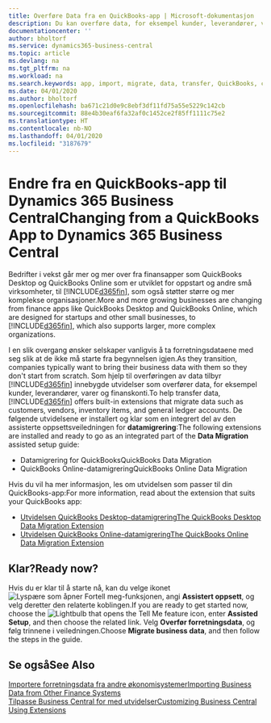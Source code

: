 ```yaml
---
title: Overføre Data fra en QuickBooks-app | Microsoft-dokumentasjon
description: Du kan overføre data, for eksempel kunder, leverandører, varer og finanskonti, fra QuickBooks-apper til Business Central.
documentationcenter: ''
author: bholtorf
ms.service: dynamics365-business-central
ms.topic: article
ms.devlang: na
ms.tgt_pltfrm: na
ms.workload: na
ms.search.keywords: app, import, migrate, data, transfer, QuickBooks, customize
ms.date: 04/01/2020
ms.author: bholtorf
ms.openlocfilehash: ba671c21d0e9c8ebf3df11fd75a55e5229c142cb
ms.sourcegitcommit: 88e4b30eaf6fa32af0c1452ce2f85ff1111c75e2
ms.translationtype: HT
ms.contentlocale: nb-NO
ms.lasthandoff: 04/01/2020
ms.locfileid: "3187679"
---
```

# <a name="changing-from-a-quickbooks-app-to-dynamics-365-business-central"></a><span data-ttu-id="3c5c5-103">Endre fra en QuickBooks-app til Dynamics 365 Business Central</span><span class="sxs-lookup"><span data-stu-id="3c5c5-103">Changing from a QuickBooks App to Dynamics 365 Business Central</span></span>
<span data-ttu-id="3c5c5-104">Bedrifter i vekst går mer og mer over fra finansapper som QuickBooks Desktop og QuickBooks Online som er utviklet for oppstart og andre små virksomheter, til [!INCLUDE[d365fin](includes/d365fin_md.md)], som også støtter større og mer komplekse organisasjoner.</span><span class="sxs-lookup"><span data-stu-id="3c5c5-104">More and more growing businesses are changing from finance apps like QuickBooks Desktop and QuickBooks Online, which are designed for startups and other small businesses, to [!INCLUDE[d365fin](includes/d365fin_md.md)], which also supports larger, more complex organizations.</span></span> 

<span data-ttu-id="3c5c5-105">I en slik overgang ønsker selskaper vanligvis å ta forretningsdataene med seg slik at de ikke må starte fra begynnelsen igjen.</span><span class="sxs-lookup"><span data-stu-id="3c5c5-105">As they transition, companies typically want to bring their business data with them so they don't start from scratch.</span></span> <span data-ttu-id="3c5c5-106">Som hjelp til overføringen av data tilbyr [!INCLUDE[d365fin](includes/d365fin_md.md)] innebygde utvidelser som overfører data, for eksempel kunder, leverandører, varer og finanskonti.</span><span class="sxs-lookup"><span data-stu-id="3c5c5-106">To help transfer data, [!INCLUDE[d365fin](includes/d365fin_md.md)] offers built-in extensions that migrate data such as customers, vendors, inventory items, and general ledger accounts.</span></span> <span data-ttu-id="3c5c5-107">De følgende utvidelsene er installert og klar som en integrert del av den assisterte oppsettsveiledningen for **datamigrering**:</span><span class="sxs-lookup"><span data-stu-id="3c5c5-107">The following extensions are installed and ready to go as an integrated part of the **Data Migration** assisted setup guide:</span></span>

* <span data-ttu-id="3c5c5-108">Datamigrering for QuickBooks</span><span class="sxs-lookup"><span data-stu-id="3c5c5-108">QuickBooks Data Migration</span></span> 
* <span data-ttu-id="3c5c5-109">QuickBooks Online-datamigrering</span><span class="sxs-lookup"><span data-stu-id="3c5c5-109">QuickBooks Online Data Migration</span></span>

<span data-ttu-id="3c5c5-110">Hvis du vil ha mer informasjon, les om utvidelsen som passer til din QuickBooks-app:</span><span class="sxs-lookup"><span data-stu-id="3c5c5-110">For more information, read about the extension that suits your QuickBooks app:</span></span>   

* [<span data-ttu-id="3c5c5-111">Utvidelsen QuickBooks Desktop-datamigrering</span><span class="sxs-lookup"><span data-stu-id="3c5c5-111">The QuickBooks Desktop Data Migration Extension</span></span>](ui-extensions-quickbooks-data-migration.md)
* [<span data-ttu-id="3c5c5-112">Utvidelsen QuickBooks Online-datamigrering</span><span class="sxs-lookup"><span data-stu-id="3c5c5-112">The QuickBooks Online Data Migration Extension</span></span>](ui-extensions-quickbooks-online-data-migration.md)

## <a name="ready-now"></a><span data-ttu-id="3c5c5-113">Klar?</span><span class="sxs-lookup"><span data-stu-id="3c5c5-113">Ready now?</span></span>
<span data-ttu-id="3c5c5-114">Hvis du er klar til å starte nå, kan du velge ikonet ![Lyspære som åpner Fortell meg-funksjonen](media/ui-search/search_small.png "Fortell hva du vil gjøre"), angi **Assistert oppsett**, og velg deretter den relaterte koblingen.</span><span class="sxs-lookup"><span data-stu-id="3c5c5-114">If you are ready to get started now, choose the ![Lightbulb that opens the Tell Me feature](media/ui-search/search_small.png "Tell me what you want to do") icon, enter **Assisted Setup**, and then choose the related link.</span></span> <span data-ttu-id="3c5c5-115">Velg **Overfør forretningsdata**, og følg trinnene i veiledningen.</span><span class="sxs-lookup"><span data-stu-id="3c5c5-115">Choose **Migrate business data**, and then follow the steps in the guide.</span></span>

## <a name="see-also"></a><span data-ttu-id="3c5c5-116">Se også</span><span class="sxs-lookup"><span data-stu-id="3c5c5-116">See Also</span></span>
[<span data-ttu-id="3c5c5-117">Importere forretningsdata fra andre økonomisystemer</span><span class="sxs-lookup"><span data-stu-id="3c5c5-117">Importing Business Data from Other Finance Systems</span></span>](across-import-data-configuration-packages.md)  
[<span data-ttu-id="3c5c5-118">Tilpasse Business Central for med utvidelser</span><span class="sxs-lookup"><span data-stu-id="3c5c5-118">Customizing Business Central Using Extensions</span></span>](ui-extensions.md)   

